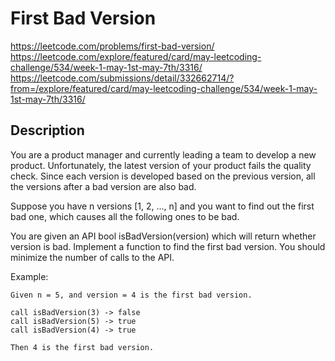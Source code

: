 # First Bad Version

https://leetcode.com/problems/first-bad-version/
https://leetcode.com/explore/featured/card/may-leetcoding-challenge/534/week-1-may-1st-may-7th/3316/
https://leetcode.com/submissions/detail/332662714/?from=/explore/featured/card/may-leetcoding-challenge/534/week-1-may-1st-may-7th/3316/

## Description

You are a product manager and currently leading a team to develop a new product. Unfortunately, the latest version of your product fails the quality check. Since each version is developed based on the previous version, all the versions after a bad version are also bad.

Suppose you have n versions [1, 2, ..., n] and you want to find out the first bad one, which causes all the following ones to be bad.

You are given an API bool isBadVersion(version) which will return whether version is bad. Implement a function to find the first bad version. You should minimize the number of calls to the API.

Example:
```
Given n = 5, and version = 4 is the first bad version.

call isBadVersion(3) -> false
call isBadVersion(5) -> true
call isBadVersion(4) -> true

Then 4 is the first bad version. 
```